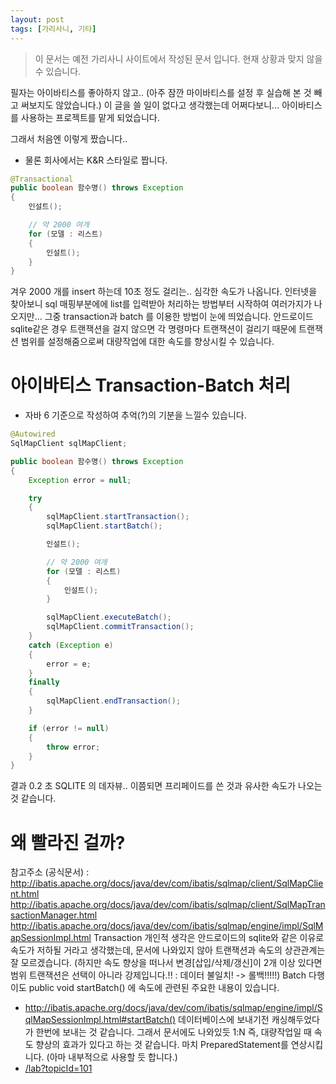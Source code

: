```yaml
---
layout: post
tags: [가리사니, 기타]
---
```


> 이 문서는 예전 가리사니 사이트에서 작성된 문서 입니다.
현재 상황과 맞지 않을 수 있습니다.


필자는 아이바티스를 좋아하지 않고.. (아주 잠깐 마이바티스를 설정 후 실습해 본 것 빼고 써보지도 않았습니다.)
이 글을 쓸 일이 없다고 생각했는데 어쩌다보니...
아이바티스를 사용하는 프로젝트를 맡게 되었습니다.


그래서 처음엔 이렇게 짰습니다..
- 물론 회사에서는 K&R 스타일로 짭니다.
``` java
@Transactional
public boolean 함수명() throws Exception
{
	인설트();

	// 약 2000 여개
	for (모델 : 리스트)
	{
		인설트();
	}
}
```
겨우 2000 개를 insert 하는데 10초 정도 걸리는.. 심각한 속도가 나옵니다.
인터넷을 찾아보니 sql 매핑부분에에 list를 입력받아 처리하는 방법부터 시작하여 여러가지가 나오지만...
그중 transaction과 batch 를 이용한 방법이 눈에 띄었습니다.
안드로이드 sqlite같은 경우 트랜잭션을 걸지 않으면 각 명령마다 트랜잭션이 걸리기 때문에 트랜잭션 범위를 설정해줌으로써 대량작업에 대한 속도를 향상시킬 수 있습니다.


# 아이바티스 Transaction-Batch 처리
- 자바 6 기준으로 작성하여 추억(?)의 기분을 느낄수 있습니다.
``` java
@Autowired
SqlMapClient sqlMapClient;

public boolean 함수명() throws Exception
{
	Exception error = null;

	try
	{
		sqlMapClient.startTransaction();
		sqlMapClient.startBatch();

		인설트();

		// 약 2000 여개
		for (모델 : 리스트)
		{
			인설트();
		}

		sqlMapClient.executeBatch();
		sqlMapClient.commitTransaction();
	}
	catch (Exception e)
	{
		error = e;
	}
	finally
	{
		sqlMapClient.endTransaction();
	}

	if (error != null)
	{
		throw error;
	}
}
```
결과 0.2 초
SQLITE 의 데자뷰..
이쯤되면 프리페이드를 쓴 것과 유사한 속도가 나오는 것 같습니다.


# 왜 빨라진 걸까?
참고주소 (공식문서) :
http://ibatis.apache.org/docs/java/dev/com/ibatis/sqlmap/client/SqlMapClient.html
http://ibatis.apache.org/docs/java/dev/com/ibatis/sqlmap/client/SqlMapTransactionManager.html
http://ibatis.apache.org/docs/java/dev/com/ibatis/sqlmap/engine/impl/SqlMapSessionImpl.html
Transaction
개인적 생각은 안드로이드의 sqlite와 같은 이유로 속도가 저하될 거라고 생각했는데, 문서에 나와있지 않아 트랜잭션과 속도의 상관관계는 잘 모르겠습니다.
(하지만 속도 향상을 떠나서 변경[삽입/삭제/갱신]이 2개 이상 있다면 범위 트랜잭션은 선택이 아니라 강제입니다.!! : 데이터 불일치! -> 롤백!!!!!)
Batch
다행이도 public void startBatch() 에 속도에 관련된 주요한 내용이 있습니다.
- http://ibatis.apache.org/docs/java/dev/com/ibatis/sqlmap/engine/impl/SqlMapSessionImpl.html#startBatch()
데이터베이스에 보내기전 캐싱해두었다가 한번에 보내는 것 같습니다.
그래서 문서에도 나와있듯 1:N 즉, 대량작업일 때 속도 향상의 효과가 있다고 하는 것 같습니다.
마치 PreparedStatement를 연상시킵니다.  (아마 내부적으로 사용할 듯 합니다.)
- [/lab?topicId=101](/lab?topicId=101)